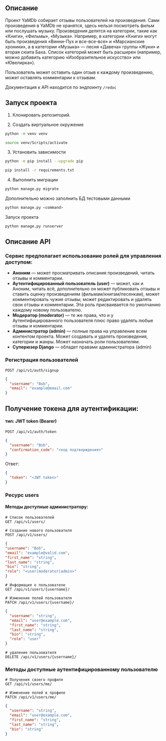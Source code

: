 ## Описание
Проект YaMDb собирает отзывы пользователей на произведения. Сами произведения в YaMDb не хранятся, здесь нельзя посмотреть фильм или послушать музыку.
Произведения делятся на категории, такие как «Книги», «Фильмы», «Музыка». Например, в категории «Книги» могут быть произведения «Винни-Пух и все-все-все» и «Марсианские хроники», а в категории «Музыка» — песня «Давеча» группы «Жуки» и вторая сюита Баха. Список категорий может быть расширен (например, можно добавить категорию «Изобразительное искусство» или «Ювелирка»). 

Пользователь может оставить один отзыв к каждому произведению, может оставлять комментарии к отзывам.

Документация к API находится по эндпоинту `/redoc`


## Запуск проекта
1. Клонировать репозиторий.

2. Создать виртуальное окружение
```bash
python -m venv venv
```
```bash
source venv/Scripts/activate
```

3. Установить зависимости
```bash
python -m pip install --upgrade pip
```
```bash
pip install -r requirements.txt
```

4. Выполнить миграции
```bash
python manage.py migrate
```

Дополнительно можно заполнить БД тестовыми данными
```bash
python manage.py <command>
```

Запуск проекта
```bash
python manage.py runserver
```

## Описание API


### Сервис предполагает использование ролей для управления доступом:

* **Аноним** — может просматривать описания произведений, читать отзывы и комментарии.
* **Аутентифицированный пользователь (user)** — может, как и Аноним, читать всё, дополнительно он может публиковать отзывы и ставить оценку произведениям (фильмам/книгам/песенкам), может комментировать чужие отзывы; может редактировать и удалять свои отзывы и комментарии. Эта роль присваивается по умолчанию каждому новому пользователю.
* **Модератор (moderator)** — те же права, что и у Аутентифицированного пользователя плюс право удалять любые отзывы и комментарии.
* **Администратор (admin)** — полные права на управление всем контентом проекта. Может создавать и удалять произведения, категории и жанры. Может назначать роли пользователям.
* **Суперюзер Django** — обладет правами администратора (admin)


### Регистрация пользователей

```http
POST /api/v1/auth/signup 
```
```json
{
  "username": "Bob",
  "email": "example@email.com"
}
```

## Получение токена для аутентификации:
#### тип: JWT token (Bearer)

```http
POST /api/v1/auth/token 
```
```json
{
  "username": "Bob",
  "confirmation_code": "<код подтверждения>"
}
```
Ответ:
```json
{
  "token": "<JWT token>"
}
```

### Ресурс users

#### Методы доступные администратору: 

```http
# Список пользователей
GET /api/v1/users/ 
```

```http
# Создание нового пользователя
POST /api/v1/users/ 
```
```json
{
"username": "Bob",
"email": "example@valid.com",
"first_name": "string",
"last_name": "string",
"bio": "string",
"role": "<user|moderator|admin>" 
}
```

```http
# Информация о пользователе
GET /api/v1/users/{username}/
```

```http
# Изменение полей пользователя
PATCH /api/v1/users/{username}/
```
```json
{
  "username": "string",
  "email": "user@example.com",
  "first_name": "string",
  "last_name": "string",
  "bio": "string",
  "role": "user"
}
```
```
# удаление пользователя
DELETE /api/v1/users/{username}/
```

### Методы доступные аутентифицированному пользователю

```http
# Получения своего профиля
GET /api/v1/users/me/
```
```http
# Изменение полей в профиле
PATCH /api/v1/users/me/
```
```json
{
  "username": "string",
  "email": "user@example.com",
  "first_name": "string",
  "last_name": "string",
  "bio": "string"
}
```